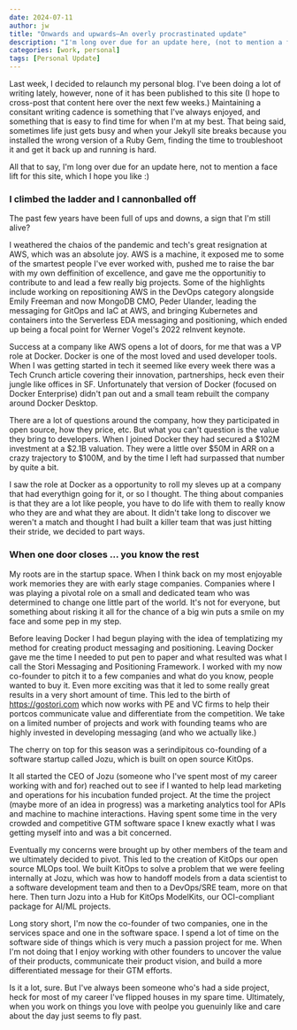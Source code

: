 ```yaml
---
date: 2024-07-11
author: jw
title: "Onwards and upwards–An overly procrastinated update"
description: "I'm long over due for an update here, (not to mention a face lift for this site)."
categories: [work, personal]
tags: [Personal Update]
---
```


Last week, I decided to relaunch my personal blog. I've been doing a lot of writing lately, however, none of it has been published to this site (I hope to cross-post that content here over the next few weeks.) Maintaining a consitant writing cadence is something that I've always enjoyed, and something that is easy to find time for when I'm at my best. That being said, sometimes life just gets busy and when your Jekyll site breaks because you installed the wrong version of a Ruby Gem, finding the time to troubleshoot it and get it back up and running is hard. 

All that to say, I'm long over due for an update here, not to mention a face lift for this site, which I hope you like :)

<h3> I climbed the ladder and I cannonballed off </h3>

The past few years have been full of ups and downs, a sign that I'm still alive?

I weathered the chaios of the pandemic and tech's great resignation at AWS, which was an absolute joy. AWS is a machine, it exposed me to some of the smartest people I've ever worked with, pushed me to raise the bar with my own deffinition of excellence, and gave me the opportunitiy to contribute to and lead a few really big projects. Some of the highlights include working on repositioning AWS in the DevOps category alongside Emily Freeman and now MongoDB CMO, Peder Ulander, leading the messaging for GitOps and IaC at AWS, and bringing Kubernetes and containers into the Serverless EDA messaging and positioning, which ended up being a focal point for Werner Vogel's 2022 reInvent keynote. 

Success at a company like AWS opens a lot of doors, for me that was a VP role at Docker. Docker is one of the most loved and used developer tools. When I was getting started in tech it seemed like every week there was a Tech Crunch article covering their innovation, partnerships, heck even their jungle like offices in SF. Unfortunately that version of Docker (focused on Docker Enterprise) didn't pan out and a small team rebuilt the company around Docker Desktop. 

There are a lot of questions around the company, how they participated in open source, how they price, etc. But what you can't question is the value they bring to developers. When I joined Docker they had secured a $102M investment at a $2.1B valuation. They were a little over $50M in ARR on a crazy trajectory to $100M, and by the time I left had surpassed that number by quite a bit. 

I saw the role at Docker as a opportunity to roll my sleves up at a company that had everythign going for it, or so I thought. The thing about companies is that they are a lot like people, you have to do life with them to really know who they are and what they are about. It didn't take long to discover we weren't a match and thought I had built a killer team that was just hitting their stride, we decided to part ways. 

<h3> When one door closes ... you know the rest </h3>

My roots are in the startup space. When I think back on my most enjoyable work memories they are with early stage companies. Companies where I was playing a pivotal role on a small and dedicated team who was determined to change one little part of the world. It's not for everyone, but something about risking it all for the chance of a big win puts a smile on my face and some pep in my step. 

Before leaving Docker I had begun playing with the idea of templatizing my method for creating product messaging and positioning. Leaving Docker gave me the time I needed to put pen to paper and what resulted was what I call the Stori Messaging and Positioning Framework. I worked with my now co-founder to pitch it to a few companies and what do you know, people wanted to buy it. Even more exciting was that it led to some really great results in a very short amount of time. This led to the birth of https://gostori.com which now works with PE and VC firms to help their portcos communicate value and differentiate from the competition. We take on a limited number of projects and work with founding teams who are highly invested in developing messaging (and who we actually like.)

The cherry on top for this season was a serindipitous co-founding of a software startup called Jozu, which is built on open source KitOps. 

It all started the CEO of Jozu (someone who I've spent most of my career working with and for) reached out to see if I wanted to help lead marketing and operations for his incubation funded project. At the time the project (maybe more of an idea in progress) was a marketing analytics tool for APIs and machine to machine interactions. Having spent some time in the very crowded and competitive GTM software space I knew exactly what I was getting myself into and was a bit concerned. 

Eventually my concerns were brought up by other members of the team and we ultimately decided to pivot. This led to the creation of KitOps our open source MLOps tool. We built KitOps to solve a problem that we were feeling internally at Jozu, which was how to handoff models from a data scientist to a software development team and then to a DevOps/SRE team, more on that here. Then turn Jozu into a Hub for KitOps ModelKits, our OCI-compliant package for AI/ML projects. 

Long story short, I'm now the co-founder of two companies, one in the services space and one in the software space. I spend a lot of time on the software side of things which is very much a passion project for me.  When I'm not doing that I enjoy working with other founders to uncover the value of their products, communicate their product vision, and build a more differentiated message for their GTM efforts. 

Is it a lot, sure. But I've always been someone who's had a side project, heck for most of my career I've flipped houses in my spare time. Ultimately, when you work on things you love with peolpe you guenuinly like and care about the day just seems to fly past.  













